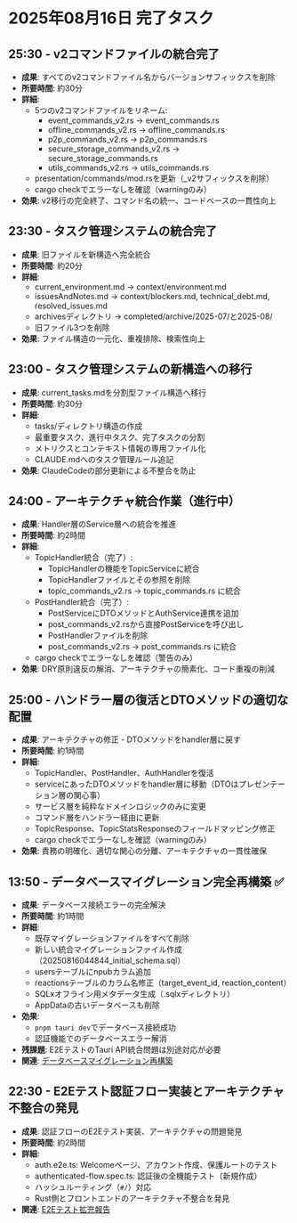 # 2025年08月16日 完了タスク

## 25:30 - v2コマンドファイルの統合完了
- **成果**: すべてのv2コマンドファイル名からバージョンサフィックスを削除
- **所要時間**: 約30分
- **詳細**:
  - 5つのv2コマンドファイルをリネーム:
    - event_commands_v2.rs → event_commands.rs
    - offline_commands_v2.rs → offline_commands.rs
    - p2p_commands_v2.rs → p2p_commands.rs
    - secure_storage_commands_v2.rs → secure_storage_commands.rs
    - utils_commands_v2.rs → utils_commands.rs
  - presentation/commands/mod.rsを更新（_v2サフィックスを削除）
  - cargo checkでエラーなしを確認（warningのみ）
- **効果**: v2移行の完全終了、コマンド名の統一、コードベースの一貫性向上

## 23:30 - タスク管理システムの統合完了
- **成果**: 旧ファイルを新構造へ完全統合
- **所要時間**: 約20分
- **詳細**:
  - current_environment.md → context/environment.md
  - issuesAndNotes.md → context/blockers.md, technical_debt.md, resolved_issues.md
  - archivesディレクトリ → completed/archive/2025-07/と2025-08/
  - 旧ファイル3つを削除
- **効果**: ファイル構造の一元化、重複排除、検索性向上

## 23:00 - タスク管理システムの新構造への移行
- **成果**: current_tasks.mdを分割型ファイル構造へ移行
- **所要時間**: 約30分
- **詳細**:
  - tasks/ディレクトリ構造の作成
  - 最重要タスク、進行中タスク、完了タスクの分割
  - メトリクスとコンテキスト情報の専用ファイル化
  - CLAUDE.mdへのタスク管理ルール追記
- **効果**: ClaudeCodeの部分更新による不整合を防止

## 24:00 - アーキテクチャ統合作業（進行中）
- **成果**: Handler層のService層への統合を推進
- **所要時間**: 約2時間
- **詳細**: 
  - TopicHandler統合（完了）:
    - TopicHandlerの機能をTopicServiceに統合
    - TopicHandlerファイルとその参照を削除
    - topic_commands_v2.rs → topic_commands.rs に統合
  - PostHandler統合（完了）:
    - PostServiceにDTOメソッドとAuthService連携を追加
    - post_commands_v2.rsから直接PostServiceを呼び出し
    - PostHandlerファイルを削除
    - post_commands_v2.rs → post_commands.rs に統合
  - cargo checkでエラーなしを確認（警告のみ）
- **効果**: DRY原則違反の解消、アーキテクチャの簡素化、コード重複の削減

## 25:00 - ハンドラー層の復活とDTOメソッドの適切な配置
- **成果**: アーキテクチャの修正 - DTOメソッドをhandler層に戻す
- **所要時間**: 約1時間
- **詳細**: 
  - TopicHandler、PostHandler、AuthHandlerを復活
  - serviceにあったDTOメソッドをhandler層に移動（DTOはプレゼンテーション層の関心事）
  - サービス層を純粋なドメインロジックのみに変更
  - コマンド層をハンドラー経由に更新
  - TopicResponse、TopicStatsResponseのフィールドマッピング修正
  - cargo checkでエラーなしを確認（warningのみ）
- **効果**: 責務の明確化、適切な関心の分離、アーキテクチャの一貫性確保

## 13:50 - データベースマイグレーション完全再構築 ✅
- **成果**: データベース接続エラーの完全解決
- **所要時間**: 約1時間
- **詳細**:
  - 既存マイグレーションファイルをすべて削除
  - 新しい統合マイグレーションファイル作成（20250816044844_initial_schema.sql）
  - usersテーブルにnpubカラム追加
  - reactionsテーブルのカラム名修正（target_event_id, reaction_content）
  - SQLxオフライン用メタデータ生成（.sqlxディレクトリ）
  - AppDataの古いデータベースも削除
- **効果**: 
  - `pnpm tauri dev`でデータベース接続成功
  - 認証機能でのデータベースエラー解消
- **残課題**: E2EテストのTauri API統合問題は別途対応が必要
- **関連**: [データベースマイグレーション再構築](../../progressReports/2025-08-16_database_migration_rebuild.md)

## 22:30 - E2Eテスト認証フロー実装とアーキテクチャ不整合の発見
- **成果**: 認証フローのE2Eテスト実装、アーキテクチャの問題発見
- **所要時間**: 約2時間
- **詳細**: 
  - auth.e2e.ts: Welcomeページ、アカウント作成、保護ルートのテスト
  - authenticated-flow.spec.ts: 認証後の全機能テスト（新規作成）
  - ハッシュルーティング（`#/`）対応
  - Rust側とフロントエンドのアーキテクチャ不整合を発見
- **関連**: [E2Eテスト拡充報告](../../progressReports/2025-08-16_e2e_test_enhancement_and_architecture_issue.md)